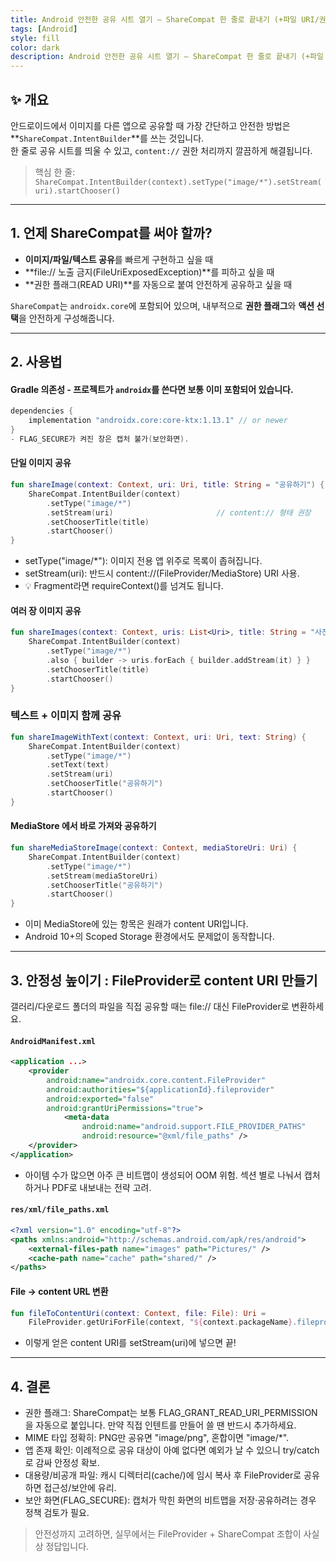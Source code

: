 ```yaml
---
title: Android 안전한 공유 시트 열기 – ShareCompat 한 줄로 끝내기 (+파일 URI/권한 완벽 가이드)
tags: [Android]
style: fill
color: dark
description: Android 안전한 공유 시트 열기 – ShareCompat 한 줄로 끝내기 (+파일 URI/권한 완벽 가이드)
---
```


## ✨ 개요

안드로이드에서 이미지를 다른 앱으로 공유할 때 가장 간단하고 안전한 방법은 **`ShareCompat.IntentBuilder`**를 쓰는 것입니다.  
한 줄로 공유 시트를 띄울 수 있고, `content://` 권한 처리까지 깔끔하게 해결됩니다.

> 핵심 한 줄:  
> `ShareCompat.IntentBuilder(context).setType("image/*").setStream(uri).startChooser()`
---

## 1. 언제 ShareCompat를 써야 할까?

- **이미지/파일/텍스트 공유**를 빠르게 구현하고 싶을 때
- **file:// 노출 금지(FileUriExposedException)**를 피하고 싶을 때
- **권한 플래그(READ URI)**를 자동으로 붙여 안전하게 공유하고 싶을 때

`ShareCompat`는 `androidx.core`에 포함되어 있으며, 내부적으로 **권한 플래그**와 **액션 선택**을 안전하게 구성해줍니다.

---

## 2. 사용법

#### Gradle 의존성 - 프로젝트가 `androidx`를 쓴다면 보통 이미 포함되어 있습니다.
```gradle
dependencies {
    implementation "androidx.core:core-ktx:1.13.1" // or newer
}
- FLAG_SECURE가 켜진 창은 캡처 불가(보안화면).
```

#### 단일 이미지 공유

```kotlin
fun shareImage(context: Context, uri: Uri, title: String = "공유하기") {
    ShareCompat.IntentBuilder(context)
        .setType("image/*")
        .setStream(uri)                       // content:// 형태 권장
        .setChooserTitle(title)
        .startChooser()
}
```
- setType("image/*"): 이미지 전용 앱 위주로 목록이 좁혀집니다.
- setStream(uri): 반드시 content://(FileProvider/MediaStore) URI 사용.
- 💡 Fragment라면 requireContext()를 넘겨도 됩니다.

#### 여러 장 이미지 공유

```kotlin
fun shareImages(context: Context, uris: List<Uri>, title: String = "사진 공유") {
    ShareCompat.IntentBuilder(context)
        .setType("image/*")
        .also { builder -> uris.forEach { builder.addStream(it) } }
        .setChooserTitle(title)
        .startChooser()
}
```

### 텍스트 + 이미지 함께 공유

```kotlin
fun shareImageWithText(context: Context, uri: Uri, text: String) {
    ShareCompat.IntentBuilder(context)
        .setType("image/*")
        .setText(text)
        .setStream(uri)
        .setChooserTitle("공유하기")
        .startChooser()
}
```

#### MediaStore 에서 바로 가져와 공유하기

```kotlin
fun shareMediaStoreImage(context: Context, mediaStoreUri: Uri) {
    ShareCompat.IntentBuilder(context)
        .setType("image/*")
        .setStream(mediaStoreUri)
        .setChooserTitle("공유하기")
        .startChooser()
}
```
- 이미 MediaStore에 있는 항목은 원래가 content URI입니다.
- Android 10+의 Scoped Storage 환경에서도 문제없이 동작합니다.

---

## 3. 안정성 높이기 : FileProvider로 content URI 만들기

갤러리/다운로드 폴더의 파일을 직접 공유할 때는 file:// 대신 FileProvider로 변환하세요.

#### `AndroidManifest.xml`

```xml
<application ...>
    <provider
        android:name="androidx.core.content.FileProvider"
        android:authorities="${applicationId}.fileprovider"
        android:exported="false"
        android:grantUriPermissions="true">
            <meta-data
                android:name="android.support.FILE_PROVIDER_PATHS"
                android:resource="@xml/file_paths" />
    </provider>
</application>
```
- 아이템 수가 많으면 아주 큰 비트맵이 생성되어 OOM 위험. 섹션 별로 나눠서 캡처하거나 PDF로 내보내는 전략 고려.

#### `res/xml/file_paths.xml`

```xml
<?xml version="1.0" encoding="utf-8"?>
<paths xmlns:android="http://schemas.android.com/apk/res/android">
    <external-files-path name="images" path="Pictures/" />
    <cache-path name="cache" path="shared/" />
</paths>
```

#### File -> content URL 변환

```kotlin
fun fileToContentUri(context: Context, file: File): Uri =
    FileProvider.getUriForFile(context, "${context.packageName}.fileprovider", file)
```
- 이렇게 얻은 content URI를 setStream(uri)에 넣으면 끝!

---

## 4. 결론

- 권한 플래그: ShareCompat는 보통 FLAG_GRANT_READ_URI_PERMISSION을 자동으로 붙입니다. 만약 직접 인텐트를 만들어 쓸 땐 반드시 추가하세요.
- MIME 타입 정확히: PNG만 공유면 "image/png", 혼합이면 "image/*".
- 앱 존재 확인: 이례적으로 공유 대상이 아예 없다면 예외가 날 수 있으니 try/catch로 감싸 안정성 확보.
- 대용량/비공개 파일: 캐시 디렉터리(cache/)에 임시 복사 후 FileProvider로 공유하면 접근성/보안에 유리.
- 보안 화면(FLAG_SECURE): 캡처가 막힌 화면의 비트맵을 저장·공유하려는 경우 정책 검토가 필요.
> 안전성까지 고려하면, 실무에서는 FileProvider + ShareCompat 조합이 사실상 정답입니다.